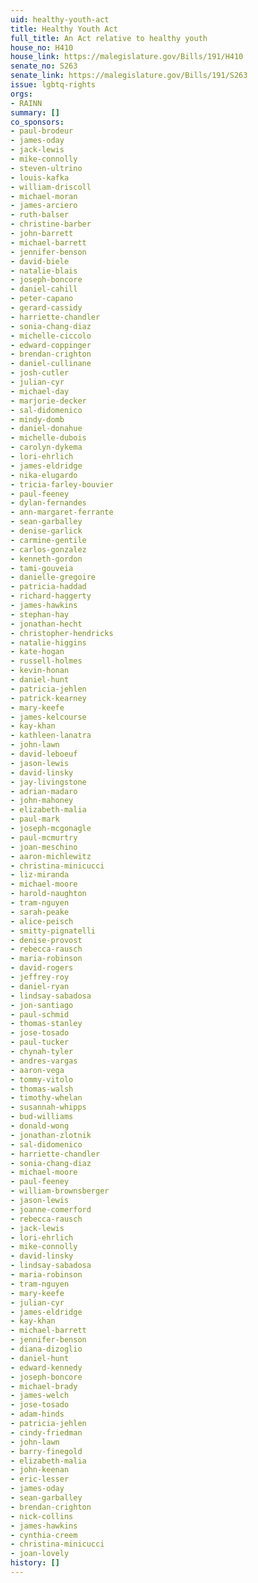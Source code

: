 ```yaml
---
uid: healthy-youth-act
title: Healthy Youth Act
full_title: An Act relative to healthy youth
house_no: H410
house_link: https://malegislature.gov/Bills/191/H410
senate_no: S263
senate_link: https://malegislature.gov/Bills/191/S263
issue: lgbtq-rights
orgs:
- RAINN
summary: []
co_sponsors:
- paul-brodeur
- james-oday
- jack-lewis
- mike-connolly
- steven-ultrino
- louis-kafka
- william-driscoll
- michael-moran
- james-arciero
- ruth-balser
- christine-barber
- john-barrett
- michael-barrett
- jennifer-benson
- david-biele
- natalie-blais
- joseph-boncore
- daniel-cahill
- peter-capano
- gerard-cassidy
- harriette-chandler
- sonia-chang-diaz
- michelle-ciccolo
- edward-coppinger
- brendan-crighton
- daniel-cullinane
- josh-cutler
- julian-cyr
- michael-day
- marjorie-decker
- sal-didomenico
- mindy-domb
- daniel-donahue
- michelle-dubois
- carolyn-dykema
- lori-ehrlich
- james-eldridge
- nika-elugardo
- tricia-farley-bouvier
- paul-feeney
- dylan-fernandes
- ann-margaret-ferrante
- sean-garballey
- denise-garlick
- carmine-gentile
- carlos-gonzalez
- kenneth-gordon
- tami-gouveia
- danielle-gregoire
- patricia-haddad
- richard-haggerty
- james-hawkins
- stephan-hay
- jonathan-hecht
- christopher-hendricks
- natalie-higgins
- kate-hogan
- russell-holmes
- kevin-honan
- daniel-hunt
- patricia-jehlen
- patrick-kearney
- mary-keefe
- james-kelcourse
- kay-khan
- kathleen-lanatra
- john-lawn
- david-leboeuf
- jason-lewis
- david-linsky
- jay-livingstone
- adrian-madaro
- john-mahoney
- elizabeth-malia
- paul-mark
- joseph-mcgonagle
- paul-mcmurtry
- joan-meschino
- aaron-michlewitz
- christina-minicucci
- liz-miranda
- michael-moore
- harold-naughton
- tram-nguyen
- sarah-peake
- alice-peisch
- smitty-pignatelli
- denise-provost
- rebecca-rausch
- maria-robinson
- david-rogers
- jeffrey-roy
- daniel-ryan
- lindsay-sabadosa
- jon-santiago
- paul-schmid
- thomas-stanley
- jose-tosado
- paul-tucker
- chynah-tyler
- andres-vargas
- aaron-vega
- tommy-vitolo
- thomas-walsh
- timothy-whelan
- susannah-whipps
- bud-williams
- donald-wong
- jonathan-zlotnik
- sal-didomenico
- harriette-chandler
- sonia-chang-diaz
- michael-moore
- paul-feeney
- william-brownsberger
- jason-lewis
- joanne-comerford
- rebecca-rausch
- jack-lewis
- lori-ehrlich
- mike-connolly
- david-linsky
- lindsay-sabadosa
- maria-robinson
- tram-nguyen
- mary-keefe
- julian-cyr
- james-eldridge
- kay-khan
- michael-barrett
- jennifer-benson
- diana-dizoglio
- daniel-hunt
- edward-kennedy
- joseph-boncore
- michael-brady
- james-welch
- jose-tosado
- adam-hinds
- patricia-jehlen
- cindy-friedman
- john-lawn
- barry-finegold
- elizabeth-malia
- john-keenan
- eric-lesser
- james-oday
- sean-garballey
- brendan-crighton
- nick-collins
- james-hawkins
- cynthia-creem
- christina-minicucci
- joan-lovely
history: []
---
```

